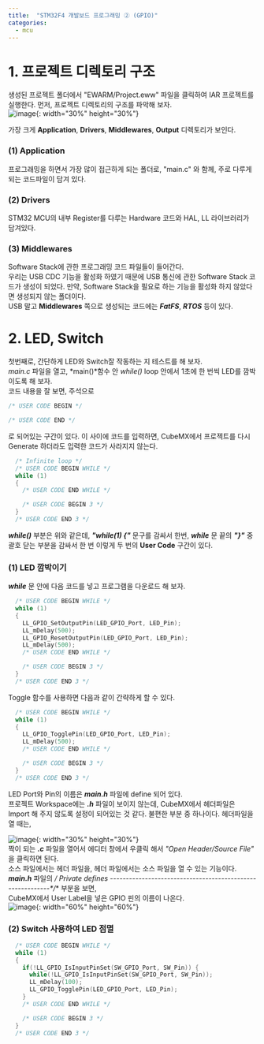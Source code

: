 ```yaml
---
title:  "STM32F4 개발보드 프로그래밍 ② (GPIO)"
categories:
  - mcu
---
```

# 1. 프로젝트 디렉토리 구조  
생성된 프로젝트 폴더에서 "EWARM/Project.eww" 파일을 클릭하여 IAR 프로젝트를 실행한다.
먼저, 프로젝트 디렉토리의 구조를 파악해 보자.  
![image](/assets/images/stm32f4/iar_workspace.jpg){: width="30%" height="30%"}  

가장 크게 **Application**, **Drivers**, **Middlewares**, **Output** 디렉토리가 보인다.

### (1) Application  
프로그래밍을 하면서 가장 많이 접근하게 되는 폴더로, "main.c" 와 함께, 주로 다루게 되는 코드파일이 담겨 있다.

### (2) Drivers  
STM32 MCU의 내부 Register를 다루는 Hardware 코드와 HAL, LL 라이브러리가 담겨있다.

### (3) Middlewares  
Software Stack에 관한 프로그래밍 코드 파일들이 들어간다.  
우리는 USB CDC 기능을 활성화 하였기 때문에 USB 통신에 관한 Software Stack 코드가 생성이 되었다. 만약, Software Stack을 필요로 하는 기능을 활성화 하지 않았다면 생성되지 않는 폴더이다.  
USB 말고 **Middlewares** 쪽으로 생성되는 코드에는 ***FatFS***, ***RTOS*** 등이 있다.

# 2. LED, Switch
첫번째로, 간단하게 LED와 Switch잘 작동하는 지 테스트를 해 보자.  
*main.c* 파일을 열고, *main()*함수 안 *while()* loop 안에서 1초에 한 번씩 LED를 깜박이도록 해 보자.  
코드 내용을 잘 보면, 주석으로  
``` c
/* USER CODE BEGIN */

/* USER CODE END */
```  
로 되어있는 구간이 있다. 이 사이에 코드를 입력하면, CubeMX에서 프로젝트를 다시 Generate 하더라도 입력한 코드가 사라지지 않는다.  


``` c
  /* Infinite loop */
  /* USER CODE BEGIN WHILE */
  while (1)
  {
    /* USER CODE END WHILE */

    /* USER CODE BEGIN 3 */
  }
  /* USER CODE END 3 */
```
***while()*** 부분은 위와 같은데, ***"while(1) {"*** 문구를 감싸서 한번, ***while*** 문 끝의 ***"}"*** 중괄호 닫는 부분을 감싸서 한 번 이렇게 두 번의 **User Code** 구간이 있다.  

### (1) LED 깜박이기  
***while*** 문 안에 다음 코드를 넣고 프로그램을 다운로드 해 보자.  
``` c
  /* USER CODE BEGIN WHILE */
  while (1)
  {
    LL_GPIO_SetOutputPin(LED_GPIO_Port, LED_Pin);
    LL_mDelay(500);
    LL_GPIO_ResetOutputPin(LED_GPIO_Port, LED_Pin);
    LL_mDelay(500);
    /* USER CODE END WHILE */

    /* USER CODE BEGIN 3 */
  }
  /* USER CODE END 3 */
```
Toggle 함수를 사용하면 다음과 같이 간략하게 할 수 있다.  
``` c
  /* USER CODE BEGIN WHILE */
  while (1)
  {
    LL_GPIO_TogglePin(LED_GPIO_Port, LED_Pin);
    LL_mDelay(500);
    /* USER CODE END WHILE */

    /* USER CODE BEGIN 3 */
  }
  /* USER CODE END 3 */
```
LED Port와 Pin의 이름은 ***main.h*** 파일에 define 되어 있다.  
프로젝트 Workspace에는 ***.h*** 파일이 보이지 않는데, CubeMX에서 헤더파일은 Import 해 주지 않도록 설정이 되어있는 것 같다. 불편한 부분 중 하나이다. 헤더파일을 열 때는,  

![image](/assets/images/stm32f4/open_h_c_file.jpg){: width="30%" height="30%"}  
짝이 되는 ***.c*** 파일을 열어서 에디터 창에서 우클릭 해서 *"Open Header/Source File"* 을 클릭하면 된다.  
소스 파일에서는 헤더 파일을, 헤더 파일에서는 소스 파일을 열 수 있는 기능이다.  
***main.h*** 파일의 **/* Private defines -----------------------------------------------------------*/** 부분을 보면,  
CubeMX에서 User Label을 넣은 GPIO 핀의 이름이 나온다.  
![image](/assets/images/stm32f4/main_h.jpg){: width="60%" height="60%"}

### (2) Switch 사용하여 LED 점멸  
``` c
  /* USER CODE BEGIN WHILE */
  while (1)
  {
    if(!LL_GPIO_IsInputPinSet(SW_GPIO_Port, SW_Pin)) {
      while(!LL_GPIO_IsInputPinSet(SW_GPIO_Port, SW_Pin));
      LL_mDelay(100);
      LL_GPIO_TogglePin(LED_GPIO_Port, LED_Pin);
    }
    /* USER CODE END WHILE */

    /* USER CODE BEGIN 3 */
  }
  /* USER CODE END 3 */
```
